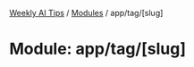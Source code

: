 [Weekly AI Tips](../README.md) / [Modules](../modules.md) / app/tag/[slug]

# Module: app/tag/[slug]
